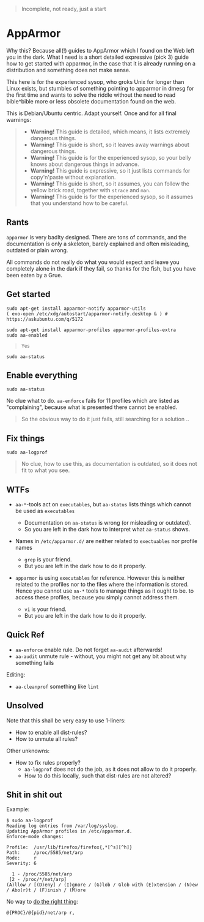 > Incomplete, not ready, just a start

# AppArmor

Why this?  Because all(!) guides to AppArmor which I found on the Web left you in the dark.
What I need is a short detailed expressive (pick 3) guide how to get started with apparmor,
in the case that it is already running on a distribution and something does not make sense.

This here is for the experienced sysop, who groks Unix for longer than Linux exists,
but stumbles of something pointing to apparmor in dmesg for the first time
and wants to solve the riddle without the need to read bible^bible
more or less obsolete documentation found on the web.

This is Debian/Ubuntu centric.  Adapt yourself.  Once and for all final warnings:

> - **Warning!**  This guide is detailed, which means, it lists extremely dangerous things.
> - **Warning!**  This guide is short, so it leaves away warnings about dangerous things.
> - **Warning!**  This guide is for the experienced sysop, so your belly knows about dangerous things in advance.
> - **Warning!**  This guide is expressive, so it just lists commands for copy'n'paste without explanation.
> - **Warning!**  This guide is short, so it assumes, you can follow the yellow brick road, together with `strace` and `man`.
> - **Warning!**  This guide is for the experienced sysop, so it assumes that you understand how to be careful.

## Rants

`apparmor` is very badlty designed.  There are tons of commands, and the documentation is only a skeleton, barely explained and often misleading, outdated or plain wrong.

All commands do not really do what you would expect and leave you completely alone in the dark if they fail, so thanks for the fish, but you have been eaten by a Grue.


## Get started

    sudo apt-get install apparmor-notify apparmor-utils
    ( exo-open /etc/xdg/autostart/apparmor-notify.desktop & ) # https://askubuntu.com/q/5172

    sudo apt-get install apparmor-profiles apparmor-profiles-extra
    sudo aa-enabled

>     Yes

    sudo aa-status

## Enable everything

    sudo aa-status

No clue what to do.  `aa-enforce` fails for 11 profiles which are listed as "complaining",
because what is presented there cannot be enabled.

> So the obvious way to do it just fails, still searching for a solution ..


## Fix things

    sudo aa-logprof

> No clue, how to use this, as documentation is outdated, so it does not fit to what you see.

## WTFs

- `aa-*`-tools act on `executables`, but `aa-status` lists things which cannot be used as `executables`
  - Documentation on `aa-status` is wrong (or misleading or outdated).
  - So you are left in the dark how to interpret what `aa-status` shows.

- Names in `/etc/apparmor.d/` are neither related to `exectuables` nor profile names
  - `grep` is your friend.
  - But you are left in the dark how to do it properly.

- `apparmor` is using `executables` for reference.
However this is neither related to the profiles nor to the files where the information is stored.
Hence you cannot use `aa-*` tools to manage things as it ought to be.
to access these profiles, because you simply cannot address them.
  - `vi` is your friend.
  - But you are left in the dark how to do it properly.


## Quick Ref

- `aa-enforce` enable rule.  Do not forget `aa-audit` afterwards!
- `aa-audit` unmute rule - without, you might not get any bit about why something fails

Editing:

- `aa-cleanprof` something like `lint`

## Unsolved

Note that this shall be very easy to use 1-liners:

- How to enable all dist-rules?
- How to unmute all rules?

Other unknowns:

- How to fix rules properly?
  - `aa-logprof` does not do the job, as it does not allow to do it properly.
  - How to do this locally, such that dist-rules are not altered?

## Shit in shit out

Example:

    $ sudo aa-logprof 
    Reading log entries from /var/log/syslog.
    Updating AppArmor profiles in /etc/apparmor.d.
    Enforce-mode changes:
    
    Profile:  /usr/lib/firefox/firefox{,*[^s][^h]}
    Path:     /proc/5585/net/arp
    Mode:     r
    Severity: 6
    
      1 - /proc/5585/net/arp 
     [2 - /proc/*/net/arp]
    (A)llow / [(D)eny] / (I)gnore / (G)lob / Glob with (E)xtension / (N)ew / Abo(r)t / (F)inish / (M)ore

No way to [do the right thing](https://lists.ubuntu.com/archives/apparmor/2016-November/010254.html):

    @{PROC}/@{pid}/net/arp r,

